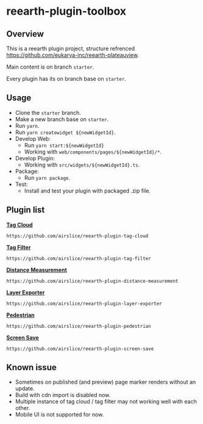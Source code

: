 # reearth-plugin-toolbox
## Overview

This is a reearth plugin project, structure refrenced https://github.com/eukarya-inc/reearth-plateauview.

Main content is on branch `starter`.

Every plugin has its on branch base on `starter`.

## Usage

- Clone the `starter` branch.
- Make a new branch base on `starter`.
- Run `yarn`.
- Run `yarn createwidget ${newWidgetId}`.
- Develop Web:
  - Run `yarn start:${newWidgetId}`
  - Working with `web/components/pages/${newWidgetId}/*`.
- Develop Plugin:
  - Working with `src/widgets/${newWidgetId}.ts`.
- Package:
  - Run `yarn package`.
- Test:
  - Install and test your plugin with packaged .zip file.

## Plugin list

[**Tag Cloud**](https://github.com/airslice/reearth-plugin-tag-cloud)
```
https://github.com/airslice/reearth-plugin-tag-cloud
```

[**Tag Filter**](https://github.com/airslice/reearth-plugin-tag-filter)
```
https://github.com/airslice/reearth-plugin-tag-filter
```

[**Distance Measurement**](https://github.com/airslice/reearth-plugin-distance-measurement)
```
https://github.com/airslice/reearth-plugin-distance-measurement
```

[**Layer Exporter**](https://github.com/airslice/reearth-plugin-layer-exporter)
```
https://github.com/airslice/reearth-plugin-layer-exporter
```

[**Pedestrian**](https://github.com/airslice/reearth-plugin-pedestrian)
```
https://github.com/airslice/reearth-plugin-pedestrian
```

[**Screen Save**](https://github.com/airslice/reearth-plugin-screen-save)
```
https://github.com/airslice/reearth-plugin-screen-save
```

## Known issue

- Sometimes on published (and preview) page marker renders without an update.
- Build with cdn import is disabled now.
- Multiple instance of tag cloud / tag filter may not working well with each other.
- Mobile UI is not supported for now.
